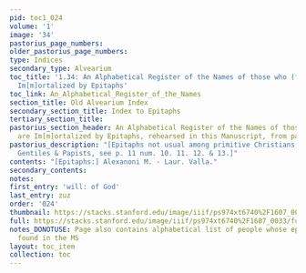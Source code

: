 ```yaml
---
pid: toc1_024
volume: '1'
image: '34'
pastorius_page_numbers: 
older_pastorius_page_numbers: 
type: Indices
secondary_type: Alvearium
toc_title: '1.34: An Alphabetical Register of the Names of those who (forsooth) are
  Im[m]ortalized by Epitaphs'
toc_link: An_Alphabetical_Register_of_the_Names
section_title: Old Alvearium Index
secondary_section_title: Index to Epitaphs
tertiary_section_title: 
pastorius_section_header: An Alphabetical Register of the Names of those who (forsooth)
  are Im[m]ortalized by Epitaphs, rehearsed in this Manuscript, from page 11. &c.
pastorius_description: "[Epitaphs not usual among primitive Christians, but among
  Gentiles & Papists, see p. 11 num. 10. 11. 12. & 13.]"
contents: "[Epitaphs:] Alexanoni M. - Laur. Valla."
secondary_contents: 
notes: 
first_entry: 'will: of God'
last_entry: zuz
order: '024'
thumbnail: https://stacks.stanford.edu/image/iiif/ps974xt6740%2F1607_0033/full/100,/0/default.jpg
full: https://stacks.stanford.edu/image/iiif/ps974xt6740%2F1607_0033/full/full/0/default.jpg
notes_DONOTUSE: Page also contains alphabetical list of people whose epitaphs are
  found in the MS
layout: toc_item
collection: toc
---
```

